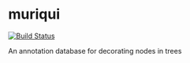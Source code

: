 muriqui
=======

[![Build Status](https://secure.travis-ci.org/OpenTreeOfLife/muriqui.png)](http://travis-ci.org/OpenTreeOfLife/muriqui)

An annotation database for decorating nodes in trees


